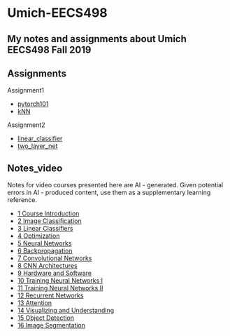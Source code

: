 # Umich-EECS498
My notes and  assignments about Umich EECS498 Fall 2019
---
## Assignments
Assignment1
- [pytorch101](Assignment1/pytorch101.ipynb)
- [kNN](Assignment/kNN.ipynb)

Assignment2
- [linear_classifier](Assignment2/linear_classifier.ipynb)
- [two_layer_net](Assignment2/two_layer_net.ipynb)


## Notes_video
Notes for video courses presented here are AI - generated. Given potential errors in AI - produced content, use them as a supplementary learning reference.
- [1 Course Introduction](Notes_video/1_Course_Introduction.md)
- [2 Image Classification](Notes_video/2_Image_Classification.md)
- [3 Linear Classifiers](Notes_video/3_Linear_Classifiers.md)
- [4 Optimization](Notes_video/4_Optimization.md)
- [5 Neural Networks](Notes_video/5_Neural_Networks.md)
- [6 Backpropagation](Notes_video/6_Backpropagation.md)
- [7 Convolutional Networks](Notes_video/7_Convolutional_Networks.md)
- [8 CNN Architectures](Notes_video/8_CNN_Architectures.md)
- [9 Hardware and Software](Notes_video/9_Hardware_and_Software.md)
- [10 Training Neural Networks I](Notes_video/10_Training_Neural_Networks_I.md)
- [11 Training Neural Networks II](Notes_video/11_Training_Neural_Networks_II.md)
- [12 Recurrent Networks](Notes_video/12_Recurrent_Networks.md)
- [13 Attention](Notes_video/13_Attention.md)
- [14 Visualizing and Understanding](Notes_video/14_Visualizing_and_Understanding.md)
- [15 Object Detection](Notes_video/15_Object_Detection.md)
- [16 Image Segmentation](Notes_video/16_Image_Segmentation.md)
